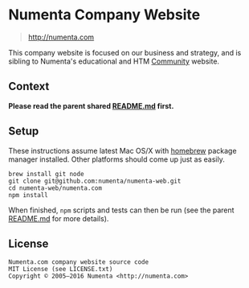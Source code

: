 # Numenta Company Website

> http://numenta.com

This company website is focused on our business and strategy, and is sibling to
Numenta's educational and HTM [Community](http://numenta.org) website.


## Context

**Please read the parent shared [README.md](../README.md) first.**


## Setup

These instructions assume latest Mac OS/X with [homebrew](http://brew.sh/)
package manager installed. Other platforms should come up just as easily.

```shell
brew install git node
git clone git@github.com:numenta/numenta-web.git
cd numenta-web/numenta.com
npm install
```

When finished, `npm` scripts and tests can then be run (see the parent
[README.md](../README.md) for more details).


## License

```
Numenta.com company website source code
MIT License (see LICENSE.txt)
Copyright © 2005—2016 Numenta <http://numenta.com>
```
